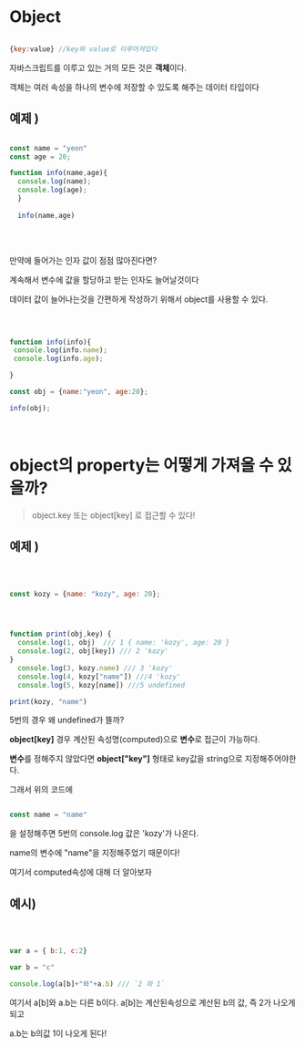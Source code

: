 # Object


```js

{key:value} //key와 value로 이루어져있다

```

자바스크립트를 이루고 있는 거의 모든 것은 **객체**이다. 

객체는 여러 속성을 하나의 변수에 저장할 수 있도록 해주는 데이터 타입이다

## 예제 )

```js

const name = "yeon"
const age = 20;

function info(name,age){
  console.log(name);
  console.log(age);
  }
  
  info(name,age)
  
  ```
  
  <br>
 
 만약에 들어가는 인자 값이 점점 많아진다면?
 
 계속해서 변수에 값을 할당하고 받는 인자도 늘어날것이다 
 
 데이터 값이 늘어나는것을 간편하게 작성하기 위해서 object를 사용할 수 있다.
 
 <br>
 
 ```js
 
 function info(info){
  console.log(info.name);
  console.log(info.age);
 
 }
 
 const obj = {name:"yeon", age:20};
 
 info(obj);
 
 ```
 
 <br>
 
 # object의 property는 어떻게 가져올 수 있을까? 

 
> object.key 또는 object[key] 로 접근할 수 있다!


## 예제 )

<br>


```js

const kozy = {name: "kozy", age: 20};




function print(obj,key) {
  console.log(1, obj)  /// 1 { name: 'kozy', age: 20 }
  console.log(2, obj[key]) /// 2 'kozy'
}
  console.log(3, kozy.name) /// 3 'kozy'
  console.log(4, kozy["name"]) ///4 'kozy'
  console.log(5, kozy[name]) ///5 undefined

print(kozy, "name")

``` 
 
 5번의 경우 왜 undefined가 뜰까? 
 
 **object[key]** 경우 계산된 속성명(computed)으로 **변수**로 접근이 가능하다. 
 
 **변수**를 정해주지 않았다면 **object["key"]** 형태로 key값을 string으로 지정해주어야한다.
 
 그래서 위의 코드에
 
 ```js
 
 const name = "name"
 
 ```
 
 을 설정해주면 5번의 console.log 값은 'kozy'가 나온다. 
 
 name의 변수에 "name"을 지정해주었기 때문이다! 
 
 여기서 computed속성에 대해 더 알아보자
 
 ## 예시)
 
 <br>
 
 ```js
 
 var a = { b:1, c:2}

var b = "c"

console.log(a[b]+"와"+a.b) /// `2 와 1`

```
 
여기서 a[b]와 a.b는 다른 b이다. a[b]는 계산된속성으로 계산된 b의 값, 즉 2가 나오게 되고 

a.b는 b의값 1이 나오게 된다! 
 

 
 
 
 
  
